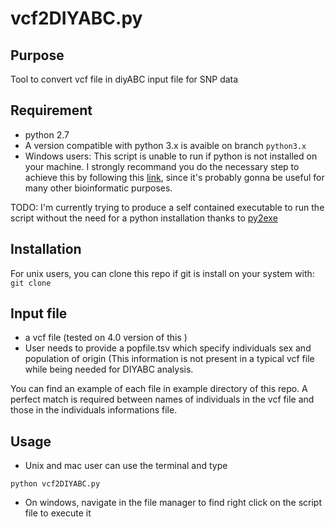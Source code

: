 # vcf2DIYABC.py

Purpose
-------

Tool to convert vcf file in diyABC input file for SNP data

Requirement
-----------
* python 2.7
* A version compatible with python 3.x is avaible on branch `python3.x`
* Windows users: This script is unable to run if python is not installed on your machine. 
I strongly recommand you do the necessary step to achieve this by following this [link](http://docs.python-guide.org/en/latest/starting/install/win/), since it's probably gonna be useful for many other bioinformatic purposes. 

TODO: I'm currently trying to produce a self contained executable to run the script without the need for a python installation thanks to [py2exe](http://www.py2exe.org/)

Installation
------------
For unix users, you can clone this repo if git is install on your system with: 
`git clone `





Input file 
----------
* a vcf file (tested on 4.0 version of this )
* User needs to provide a popfile.tsv which specify individuals sex and population of origin (This information is not present in a typical vcf file while being needed for DIYABC analysis. 


You can find an example of each file in example directory of this repo. A perfect match is required between names of individuals in the vcf file and those in the individuals informations file. 

Usage
-----
* Unix and mac user can use the terminal and type
```
python vcf2DIYABC.py
```

* On windows, navigate in the file manager to find right click on the script file to execute it

